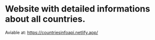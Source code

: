 # Website with detailed informations about all countries. 
Aviable at: https://countriesinfoapi.netlify.app/
